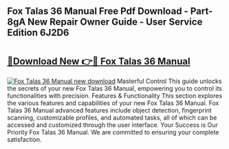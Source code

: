 ## Fox Talas 36 Manual Free Pdf Download - Part-8gA New Repair Owner Guide - User Service Edition 6J2D6

# <h2><a href="http://bc83027.oget.top/?id=Fox+Talas+36+Manual">🔗Download New 👉🔴 Fox Talas 36 Manual</a></h2>

[![Fox Talas 36 Manual new download](https://i.imgur.com/5g1atiW.png)](http://bc83027.oget.top/?id=Fox+Talas+36+Manual)
Masterful Control This guide unlocks the secrets of your new Fox Talas 36 Manual, empowering you to control its functionalities with precision. Features & Functionality This section explores the various features and capabilities of your new Fox Talas 36 Manual. Fox Talas 36 Manual advanced features include object detection, fingerprint scanning, customizable profiles, and automated tasks, all of which can be accessed and customized through the user interface. Your Success is Our Priority Fox Talas 36 Manual. We are committed to ensuring your complete satisfaction.
